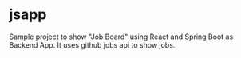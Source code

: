 # jsapp

Sample project to show "Job Board" using React and Spring Boot as Backend App. It uses github jobs api to show jobs.
